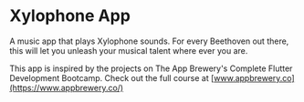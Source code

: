 # Xylophone App

A music app that plays Xylophone sounds. For every Beethoven out there, this will let you unleash your musical talent where ever you are.

This app is inspired by the projects on The App Brewery's Complete Flutter Development Bootcamp. Check out the full course at [www.appbrewery.co](https://www.appbrewery.co/)
